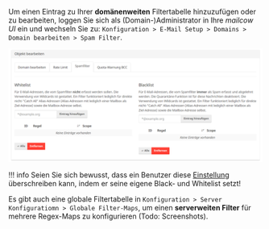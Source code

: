 Um einen Eintrag zu Ihrer **domänenweiten** Filtertabelle hinzuzufügen oder zu bearbeiten, loggen Sie sich als (Domain-)Administrator in Ihre *mailcow UI* ein und wechseln Sie zu: 
`Konfiguration > E-Mail Setup > Domains > Domain bearbeiten > Spam Filter`.

![Black- und Whitelist Konfiguration](../../assets/images/manual-guides/mailcow-bl_wl.de.png)


!!! info
    Seien Sie sich bewusst, dass ein Benutzer diese [Einstellung](u_e-mailcow_ui-spamfilter.de.md) überschreiben kann, indem er seine eigene Black- und Whitelist setzt!


Es gibt auch eine globale Filtertabelle in `Konfiguration > Server Konfiguratiomn > Globale Filter-Maps`, um einen **serverweiten Filter** für mehrere Regex-Maps zu konfigurieren (Todo: Screenshots). 